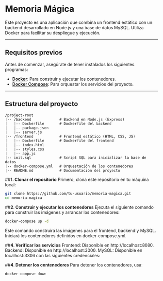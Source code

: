 # **Memoria Mágica**

Este proyecto es una aplicación que combina un frontend estático con un backend desarrollado en Node.js y una base de datos MySQL. Utiliza Docker para facilitar su despliegue y ejecución.

---

## **Requisitos previos**

Antes de comenzar, asegúrate de tener instalados los siguientes programas:

- **[Docker](https://www.docker.com/)**: Para construir y ejecutar los contenedores.
- **[Docker Compose](https://docs.docker.com/compose/)**: Para orquestar los servicios del proyecto.

---

## **Estructura del proyecto**

```plaintext
/project-root
|-- /backend             # Backend en Node.js (Express)
|   |-- Dockerfile       # Dockerfile del backend
|   |-- package.json
|   |-- server.js
|-- /frontend            # Frontend estático (HTML, CSS, JS)
|   |-- Dockerfile       # Dockerfile del frontend
|   |-- index.html
|   |-- styles.css
|   |-- app.js
|-- init.sql             # Script SQL para inicializar la base de datos
|-- docker-compose.yml   # Orquestación de los contenedores
|-- README.md            # Documentación del proyecto
```
##**1. Clonar el repositorio**
Primero, clona este repositorio en tu máquina local:

```bash
git clone https://github.com/tu-usuario/memoria-magica.git
cd memoria-magica
```
##**2. Construir y ejecutar los contenedores**
Ejecuta el siguiente comando para construir las imágenes y arrancar los contenedores:
```bash
docker-compose up -d
```
Este comando construirá las imágenes para el frontend, backend y MySQL.
Iniciará los contenedores definidos en docker-compose.yml.

##**4. Verificar los servicios**
Frontend: Disponible en http://localhost:8080.
Backend: Disponible en http://localhost:3000.
MySQL: Disponible en localhost:3306 con las siguientes credenciales:

##**4. Detener los contenedores**
Para detener los contenedores, usa:
```bash
docker-compose down
```


